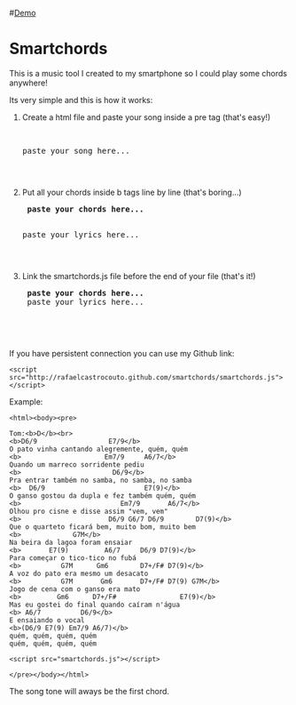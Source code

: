 #[Demo](http://rafaelcastrocouto.github.com/smartchords "Demo")

Smartchords
=======

This is a music tool I created to my smartphone so I could play some chords anywhere!

Its very simple and this is how it works:

1. Create a html file and paste your song inside a pre tag (that's easy!)

    <html> <body> <pre>
    
    paste your song here... 
    
    </pre></body></html>
  
2. Put all your chords inside b tags line by line (that's boring...)

    <html> <body> <pre>
    <b>paste your chords here... </b>
    
    paste your lyrics here...
    
    </pre></body></html>
  
3. Link the smartchords.js file before the end of your file (that's it!)

    <html> <body> <pre>
    <b>paste your chords here... </b>
    paste your lyrics here...
    
    <script src="smartchords.js"></script>
    
    </pre></body></html>
  
If you have persistent connection you can use my Github link:

    <script src="http://rafaelcastrocouto.github.com/smartchords/smartchords.js"></script>

Example:

    <html><body><pre>
  
    Tom:<b>D</b><br>
    <b>D6/9                  E7/9</b>
    O pato vinha cantando alegremente, quém, quém
    <b>                     Em7/9     A6/7</b>
    Quando um marreco sorridente pediu
    <b>                       D6/9</b>
    Pra entrar também no samba, no samba, no samba
    <b>  D6/9                         E7(9)</b>
    O ganso gostou da dupla e fez também quém, quém
    <b>                         Em7/9       A6/7</b>
    Olhou pro cisne e disse assim "vem, vem"
    <b>                      D6/9 G6/7 D6/9        D7(9)</b>
    Que o quarteto ficará bem, muito bom, muito bem
    <b>             G7M</b>
    Na beira da lagoa foram ensaiar
    <b>       E7(9)         A6/7     D6/9 D7(9)</b>
    Para começar o tico-tico no fubá
    <b>          G7M      Gm6        D7+/F# D7(9)</b>
    A voz do pato era mesmo um desacato
    <b>          G7M       Gm6       D7+/F# D7(9) G7M</b>
    Jogo de cena com o ganso era mato
    <b>         Gm6      D7+/F#                E7(9)</b>
    Mas eu gostei do final quando caíram n'água
    <b> A6/7          D6/9</b>
    E ensaiando o vocal
    <b>(D6/9 E7(9) Em7/9 A6/7)</b>
    quém, quém, quém, quém
    quém, quém, quém, quém
    
    <script src="smartchords.js"></script>
    
    </pre></body></html>
  
The song tone will aways be the first chord.